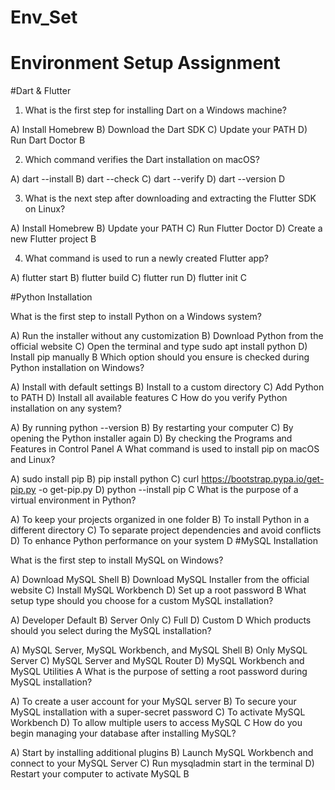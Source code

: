 # Env_Set

# Environment Setup Assignment

#Dart & Flutter

1. What is the first step for installing Dart on a Windows machine?

A) Install Homebrew
B) Download the Dart SDK
C) Update your PATH
D) Run Dart Doctor
B

2. Which command verifies the Dart installation on macOS?

A) dart --install
B) dart --check
C) dart --verify
D) dart --version
D

3. What is the next step after downloading and extracting the Flutter SDK on Linux?

A) Install Homebrew
B) Update your PATH
C) Run Flutter Doctor
D) Create a new Flutter project
B

4. What command is used to run a newly created Flutter app?

A) flutter start
B) flutter build
C) flutter run
D) flutter init
C

#Python Installation

What is the first step to install Python on a Windows system?

A) Run the installer without any customization
B) Download Python from the official website
C) Open the terminal and type sudo apt install python
D) Install pip manually
B
Which option should you ensure is checked during Python installation on Windows?

A) Install with default settings
B) Install to a custom directory
C) Add Python to PATH
D) Install all available features
C
How do you verify Python installation on any system?

A) By running python --version
B) By restarting your computer
C) By opening the Python installer again
D) By checking the Programs and Features in Control Panel
A
What command is used to install pip on macOS and Linux?

A) sudo install pip
B) pip install python
C) curl https://bootstrap.pypa.io/get-pip.py -o get-pip.py
D) python --install pip
C
What is the purpose of a virtual environment in Python?

A) To keep your projects organized in one folder
B) To install Python in a different directory
C) To separate project dependencies and avoid conflicts
D) To enhance Python performance on your system
D
#MySQL Installation

What is the first step to install MySQL on Windows?

A) Download MySQL Shell
B) Download MySQL Installer from the official website
C) Install MySQL Workbench
D) Set up a root password
B
What setup type should you choose for a custom MySQL installation?

A) Developer Default
B) Server Only
C) Full
D) Custom
D
Which products should you select during the MySQL installation?

A) MySQL Server, MySQL Workbench, and MySQL Shell
B) Only MySQL Server
C) MySQL Server and MySQL Router
D) MySQL Workbench and MySQL Utilities
A
What is the purpose of setting a root password during MySQL installation?

A) To create a user account for your MySQL server
B) To secure your MySQL installation with a super-secret password
C) To activate MySQL Workbench
D) To allow multiple users to access MySQL
C
How do you begin managing your database after installing MySQL?

A) Start by installing additional plugins
B) Launch MySQL Workbench and connect to your MySQL Server
C) Run mysqladmin start in the terminal
D) Restart your computer to activate MySQL
B
